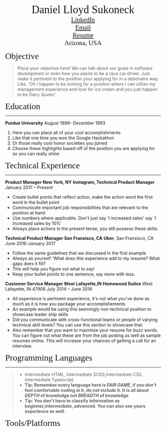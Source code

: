 
<center><span style="font-family:Didot; font-size:2.5em;">   
   Daniel Lloyd Sukoneck
   </span></center>
<center><span style="font-family:Didot; font-size:1.5em;">
   <a href="https://www.sukoneck.com" target="_blank">LinkedIn</a>
   </span></center>
<center><span style="font-family:Didot; font-size:1.5em;">
   <a href="mailto:daniel@sukoneck.com">Email</a>   
   </span></center>
<center><span style="font-family:Didot; font-size:1.5em;">
   <a href="https://resume.sukoneck.com" target="_blank">Resume</a>   
   </span></center>
<center><span style="font-family:Didot; font-size:1.5em;">
   Arizona, USA
   </span></center>

<span style="font-family:Didot; font-size:2em;">Objective</span>

> Place your objective here! We can talk about our goals in software development or even how you aspire to be a race car driver. Just make it pertinent to the position your applying for in a debonaire way. Like, 'Oh I happen to be looking for a position where I can utilize my management experience and love for ice cream and you just happen to be Dairy Queen'.



<span style="font-family:Didot; font-size:2em;">Education</span>
<br />
- - - -

**Purdue University**                                August 1989- December 1993 
   
 1. Here you can place all of your cool accomplishments
 2. Like that one time you won the Google Hackathon
 3. Or those really cool honor societies you joined
 4. Choose these highlights based off of the position you are applying for so you can really shine

<span style="font-family:Didot; font-size:2em;">Technical Experience</span>
<br />
- - - -

**Product Manager New York, NY**
**Instagram, Technical Product Manager**               January 2017 – Present
 * Create bullet points that reflect action, make the action word the first word in the bullet point
 * Communicate important job responsibilities that are relevant to the position at hand
 * Use numbers where applicable. Don't just say 'I increased sales' say 'I increased sales by 10%'
 * Always place actions in the present tense, you still possess these skills.


**Technical Product Manager San Fransisco, CA**
**Uber**, San Fransisco, CA        June 2016-January 2017
 * Follow the same guidelines that we discussed in the first example
 * Always as yourself 'What does this experience add to my resume? What gaps does it fill?
 * This will help you figure out what to say!
 * Keep your bullet points to one sentence, say more with less.


**Customer Service Manager West Lafayette,IN**
**Homewood Suites** West Lafayette, IN 47906   July 2014 – June 2016
 * All experience is pertinent experience, it's not what you've done as much as it is how you package your accomplishements
 * An example would be using this seemingly non-technical position to showcase leader ship skills
 * Did you communicate with cross-functional teams or people of varying technical skill levels? You can use this section to showcase that.
 * Also remember that you want to maximize your resume for buzz words. You can figure out what these are from the job posting as well as sample resumes online. This will increase your chances of getting a call for an interview.



<span style="font-family:Didot; font-size:2em;">Programming Languages</span>
<br />
- - - -

   > * Intermediate HTML, Intermediate SCSS,Intermediate CSS, Intermediate Typescript. 
   >* **Tip: Remember every language here is *FAIR GAME*, if you don't feel comfortable coding in it, do not include it. It is all about *DEPTH* of knowledge not *BREADTH* of knowledge**
   >* **Tip: You don't have to classify information as beginner,intermediate, advanced. You can also use years experience as well.**

<span style="font-family:Didot; font-size:2em;">Tools/Platforms</span>
<br />
